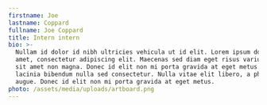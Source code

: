```yaml
---
firstname: Joe
lastname: Coppard
fullname: Joe Coppard
title: Intern intern
bio: >-
  Nullam id dolor id nibh ultricies vehicula ut id elit. Lorem ipsum dolor sit
  amet, consectetur adipiscing elit. Maecenas sed diam eget risus varius blandit
  sit amet non magna. Donec id elit non mi porta gravida at eget metus. Aenean
  lacinia bibendum nulla sed consectetur. Nulla vitae elit libero, a pharetra
  augue. Donec id elit non mi porta gravida at eget metus.
photo: /assets/media/uploads/artboard.png
---
```


